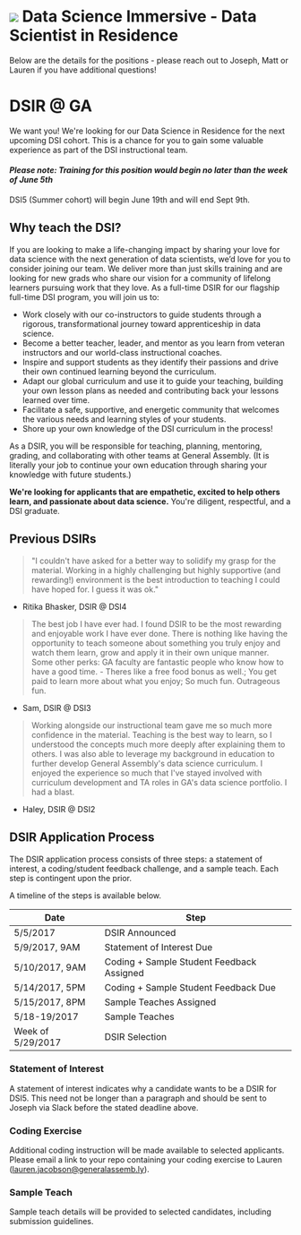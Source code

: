 # ![](https://ga-dash.s3.amazonaws.com/production/assets/logo-9f88ae6c9c3871690e33280fcf557f33.png) Data Science Immersive - Data Scientist in Residence

Below are the details for the positions - please reach out to Joseph, Matt or Lauren if you have additional questions! 

# DSIR @ GA

We want you! We're looking for our Data Science in Residence for the next upcoming DSI cohort. This is a chance for you to gain some valuable experience as part of the DSI instructional team.
#### *Please note: Training for this position would begin no later than the week of June 5th*

DSI5 (Summer cohort) will begin June 19th and will end Sept 9th.

## Why teach the DSI?

If you are looking to make a life-changing impact by sharing your love for data science with the next generation of data scientists, we’d love for you to consider joining our team. We deliver more than just skills training and are looking for new grads who share our vision for a community of lifelong learners pursuing work that they love. As a full-time DSIR for our flagship full-time DSI program, you will join us to:

- Work closely with our co-instructors to guide students through a rigorous, transformational journey toward apprenticeship in data science.
- Become a better teacher, leader, and mentor as you learn from veteran instructors and our world-class instructional coaches.
- Inspire and support students as they identify their passions and drive their own continued learning beyond the curriculum.
- Adapt our global curriculum and use it to guide your teaching, building your own lesson plans as needed and contributing back your lessons learned over time.
- Facilitate a safe, supportive, and energetic community that welcomes the various needs and learning styles of your students.
- Shore up your own knowledge of the DSI curriculum in the process!

As a DSIR, you will be responsible for teaching, planning, mentoring, grading, and collaborating with other teams at General Assembly. (It is literally your job to continue your own education through sharing your knowledge with future students.)

**We're looking for applicants that are empathetic, excited to help others learn, and passionate about data science.** You're diligent, respectful, and a DSI graduate.

## Previous DSIRs

> "I couldn't have asked for a better way to solidify my grasp for the material. Working in a highly challenging but highly supportive (and rewarding!) environment is the best introduction to teaching I could have hoped for. I guess it was ok."
- Ritika Bhasker, DSIR @ DSI4

> The best job I have ever had.
> I found DSIR to be the most rewarding and enjoyable work I have ever done.  There is nothing like having the opportunity to teach someone about something you truly enjoy and watch them learn, grow and apply it in their own unique manner.  
> Some other perks: GA faculty are fantastic people who know how to have a good time.  - Theres like a free food bonus as well.; You get paid to learn more about what you enjoy; So much fun. Outrageous fun.
- Sam, DSIR @ DSI3

> Working alongside our instructional team gave me so much more confidence in the material. Teaching is the best way to learn, so I understood the concepts much more deeply after explaining them to others. I was also able to leverage my background in education to further develop General Assembly's data science curriculum. I enjoyed the experience so much that I've stayed involved with curriculum development and TA roles in GA's data science portfolio. I had a blast.
- Haley, DSIR @ DSI2



## DSIR Application Process

The DSIR application process consists of three steps: a statement of interest, a coding/student feedback challenge, and a sample teach. Each step is contingent upon the prior.

A timeline of the steps is available below.

| Date          	| Step 					  								 	|
| -----------------	| ----------------------------------------------------------|
| 5/5/2017      	| DSIR Announced											|
| 5/9/2017, 9AM 	| Statement of Interest Due									|
| 5/10/2017, 9AM	| Coding + Sample Student Feedback Assigned					|
| 5/14/2017, 5PM	| Coding + Sample Student Feedback Due						|
| 5/15/2017, 8PM	| Sample Teaches Assigned									|
| 5/18-19/2017  	| Sample Teaches											|
| Week of 5/29/2017	| DSIR Selection											|

### Statement of Interest

A statement of interest indicates why a candidate wants to be a DSIR for DSI5. This need not be longer than a paragraph and should be sent to Joseph via Slack before the stated deadline above.

### Coding Exercise

Additional coding instruction will be made available to selected applicants. Please email a link to your repo containing your coding exercise to Lauren (lauren.jacobson@generalassemb.ly). 

### Sample Teach

Sample teach details will be provided to selected candidates, including submission guidelines.